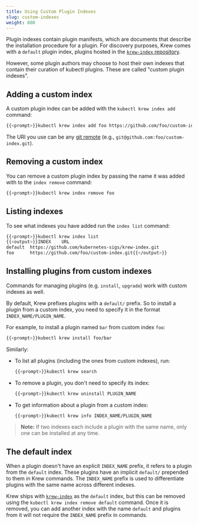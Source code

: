 ```yaml
---
title: Using Custom Plugin Indexes
slug: custom-indexes
weight: 800
---
```


Plugin indexes contain plugin manifests, which are documents that describe the
installation procedure for a plugin. For discovery purposes, Krew comes with a
`default` plugin index, plugins hosted in the [`krew-index` repository][ki].

However, some plugin authors may choose to host their own indexes that contain
their curation of kubectl plugins. These are called "custom plugin indexes".

## Adding a custom index

A custom plugin index can be added with the `kubectl krew index add` command:

```sh
{{<prompt>}}kubectl krew index add foo https://github.com/foo/custom-index.git
```

The URI you use can be any [git remote](https://git-scm.com/docs/git-remote)
(e.g., `git@github.com:foo/custom-index.git`).

## Removing a custom index

You can remove a custom plugin index by passing the name it was added with to
the `index remove` command:

```sh
{{<prompt>}}kubectl krew index remove foo
```

## Listing indexes

To see what indexes you have added run the `index list` command:

```sh
{{<prompt>}}kubectl krew index list
{{<output>}}INDEX    URL
default  https://github.com/kubernetes-sigs/krew-index.git
foo      https://github.com/foo/custom-index.git{{</output>}}
```

## Installing plugins from custom indexes

Commands for managing plugins (e.g. `install`, `upgrade`) work with custom
indexes as well.

By default, Krew prefixes plugins with a `default/` prefix. So to install
a plugin from a custom index, you need to specify it in the format
`INDEX_NAME/PLUGIN_NAME`.

For example, to install a plugin named `bar` from custom index `foo`:

```sh
{{<prompt>}}kubectl krew install foo/bar
```

Similarly:

- To list all plugins (including the ones from custom indexes), run:

    ```sh
    {{<prompt>}}kubectl krew search
    ```

- To remove a plugin, you don't need to specify its index:

    ```sh
    {{<prompt>}}kubectl krew uninstall PLUGIN_NAME
    ```

- To get information about a plugin from a custom index:

    ```sh
    {{<prompt>}}kubectl krew info INDEX_NAME/PLUGIN_NAME
    ```


> **Note:** If two indexes each include a plugin with the same name, only one can
> be installed at any time.

## The default index

When a plugin doesn't have an explicit `INDEX_NAME` prefix, it refers to a plugin
from the `default` index. These plugins have an implicit `default/` prepended to
them in Krew commands. The `INDEX_NAME` prefix is used to differentiate plugins
with the same name across different indexes.

Krew ships with [`krew-index`][ki] as the `default` index, but this can be
removed using the `kubectl krew index remove default` command. Once it is
removed, you can add another index with the name `default` and plugins from it
will not require the `INDEX_NAME` prefix in commands.

[ki]: https://github.com/kubernetes-sigs/krew-index
